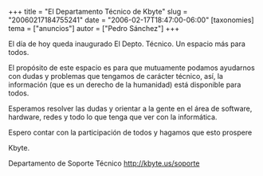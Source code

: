 +++
title = "El Departamento Técnico de Kbyte"
slug = "20060217184755241"
date = "2006-02-17T18:47:00-06:00"
[taxonomies]
tema = ["anuncios"]
autor = ["Pedro Sánchez"]
+++

El día de hoy queda inaugurado El Depto. Técnico. Un espacio más para
todos.

El propósito de este espacio es para que mutuamente podamos ayudarnos
con dudas y problemas que tengamos de carácter técnico, así, la
información (que es un derecho de la humanidad) está disponible para
todos.

Esperamos resolver las dudas y orientar a la gente en el área de
software, hardware, redes y todo lo que tenga que ver con la
informática.

Espero contar con la participación de todos y hagamos que esto prospere

Kbyte.

Departamento de Soporte Técnico
<a href="http://kbyte.us/soporte">http://kbyte.us/soporte</a>


